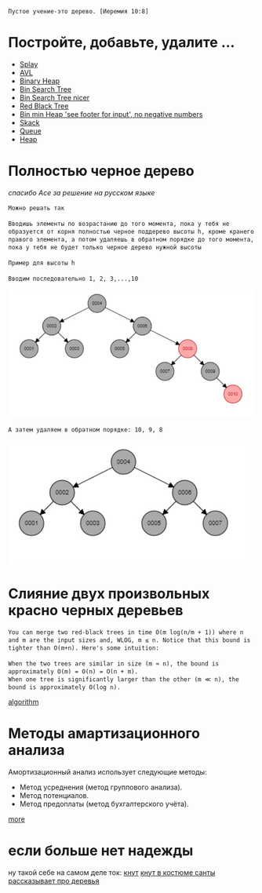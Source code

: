 ```
Пустое учение-это дерево. [Иеремия 10:8]
```

# Постройте, добавьте, удалите ...

- [Splay](http://www.cs.armstrong.edu/liang/animation/web/SplayTree.html)
- [AVL](http://www.cs.armstrong.edu/liang/animation/web/AVLTree.html)
- [Binary Heap](http://btv.melezinek.cz/binary-heap.html)
- [Bin Search Tree](http://btv.melezinek.cz/binary-search-tree.html)
- [Bin Search Tree nicer](https://yongdanielliang.github.io/animation/web/BST.html)
- [Red Black Tree](http://www.cs.armstrong.edu/liang/animation/web/RBTree.html)
- [Bin min Heap 'see footer for input', no negative numbers](https://www.codelike.in/animation/binary-min-heap)
- [Skack](https://yongdanielliang.github.io/animation/web/Stack.html)
- [Queue](https://yongdanielliang.github.io/animation/web/Queue.html)
- [Heap](https://yongdanielliang.github.io/animation/web/Heap.html)

# Полностью черное дерево

*спасибо Асе за решение на русском языке*
```
Можно решать так
 
Вводишь элементы по возрастанию до того момента, пока у тебя не образуется от корня полностью черное поддерево высоты h, кроме кранего правого элемента, а потом удаляешь в обратном порядке до того момента, пока у тебя не будет только черное дерево нужной высоты

Пример для высоты h
 
Вводим последовательно 1, 2, 3,...,10
```
![спасибо, ася](rk2/avs_black_rbt.jpg)
```
А затем удаляем в обратном порядке: 10, 9, 8
```
![спасибо, ася](rk2/avs_black_rbt_fin.jpg)

 # Слияние двух произвольных красно черных деревьев
 
 ```
 You can merge two red-black trees in time O(m log(n/m + 1)) where n and m are the input sizes and, WLOG, m ≤ n. Notice that this bound is tighter than O(m+n). Here's some intuition:

When the two trees are similar in size (m ≈ n), the bound is approximately O(m) = O(n) = O(n + m).
When one tree is significantly larger than the other (m ≪ n), the bound is approximately O(log n).
 ```
 [algorithm](https://vk.com/away.php?to=https%3A%2F%2Fen.wikipedia.org%2Fwiki%2FRed%25E2%2580%2593black_tree%23Set_operations_and_bulk_operations&cc_key=)

# Методы амартизационного анализа

Амортизационный анализ использует следующие методы:

- Метод усреднения (метод группового анализа).
- Метод потенциалов.
- Метод предоплаты (метод бухгалтерского учёта).

[more](https://neerc.ifmo.ru/wiki/index.php?title=Амортизационный_анализ)

# если больше нет надежды

ну такой себе на самом деле ток:
[кнут](https://youtu.be/JPpk-1btGZk)
[кнут в костюме санты рассказывает про деревья](https://youtu.be/axUgEAgrSB8)
